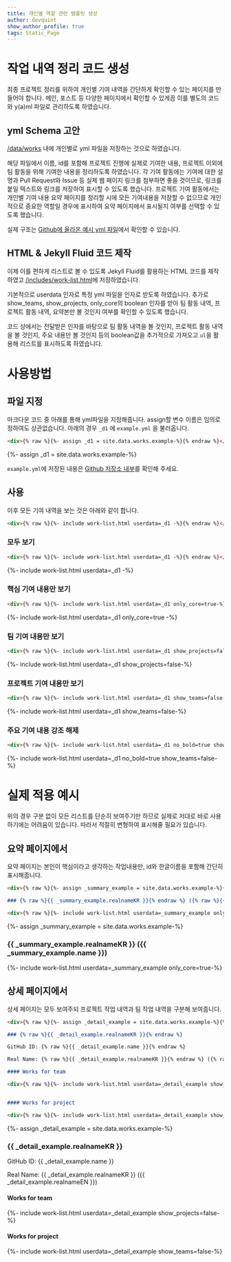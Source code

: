 ```yaml
---
title: 개인별 역할 관련 템플릿 생성
author: devquint
show_author_profile: true
tags: Static_Page
---
```


# 작업 내역 정리 코드 생성

최종 프로젝트 정리를 위하여 개인별 기여 내역을 간단하게 확인할 수 있는 페이지를 만들어야 합니다.
메인, 포스트 등 다양한 페이지에서 확인할 수 있게끔 이를 별도의 코드와 y(a)ml 파일로 관리하도록 하였습니다.

## yml Schema 고안

[/data/works](https://github.com/20-1-SKKU-OSS/2020-1-OSS-2/tree/master/docs/_data/works) 내에 개인별로 yml 파일을 저장하는 것으로 하였습니다.

해당 파일에서 이름, id를 포함해 프로젝트 진행에 실제로 기여한 내용, 프로젝트 이외에 팀 활동을 위해 기여한 내용을 정리하도록 하였습니다. 
각 기여 활동에는 기여에 대한 설명과 Pull Request와 Issue 등 실제 웹 페이지 링크를 첨부하면 좋을 것이므로, 링크를 붙일 텍스트와 링크를 저장하여 표시할 수 있도록 했습니다. 
프로젝트 기여 활동에서는 개인별 기여 내용 요약 페이지를 정리할 시에 모든 기여내용을 저장할 수 없으므로 개인적으로 중요한 역할일 경우에 표시하여 요약 페이지에서 표시될지 여부를 선택할 수 있도록 했습니다.


실제 구조는 [Github에 올라온 예시 yml 파일](https://github.com/20-1-SKKU-OSS/2020-1-OSS-2/blob/master/docs/_data/works/example.yml)에서 확인할 수 있습니다.

## HTML & Jekyll Fluid 코드 제작

이제 이를 편하게 리스트로 볼 수 있도록 Jekyll Fluid를 활용하는 HTML 코드를 제작하였고 [/includes/work-list.html](https://github.com/20-1-SKKU-OSS/2020-1-OSS-2/blob/master/docs/_includes/work-list.html)에 저장하였습니다. 

기본적으로 userdata 인자로 특정 yml 파일을 인자로 받도록 하였습니다.
추가로 show_teams, show_projects, only_core의 boolean 인자를 받아 팀 활동 내역, 프로젝트 활동 내역, 요약본만 볼 것인지 여부를 확인할 수 있도록 했습니다.

코드 상에서는 전달받은 인자를 바탕으로 팀 활동 내역을 볼 것인지, 프로젝트 활동 내역을 볼 것인지, 주요 내용만 볼 것인지 등의 boolean값을 추가적으로 가져오고 `ul`을 활용해 리스트를 표시하도록 하였습니다.


# 사용방법

## 파일 지정

마크다운 코드 중 아래를 통해 yml파일을 지정해줍니다. assign할 변수 이름은 임의로 정하여도 상관없습니다.
아래의 경우 `_d1` 에 `example.yml` 을 불러옵니다.
```markdown 
<div>{% raw %}{%- assign _d1 = site.data.works.example-%}{% endraw %}</div>
```
<div>{%- assign _d1 = site.data.works.example-%}</div>

`example.yml`에 저장된 내용은 [Github 저장소 내부](https://github.com/20-1-SKKU-OSS/2020-1-OSS-2/blob/master/docs/_data/works/example.yml)를 확인해 주세요.


## 사용

이후 모든 기여 내역을 보는 것은 아래와 같이 합니다.
```markdown 
<div>{% raw %}{%- include work-list.html userdata=_d1 -%}{% endraw %}</div>
```


### 모두 보기

```markdown 
<div>{% raw %}{%- include work-list.html userdata=_d1 -%}{% endraw %}</div>
```

<div>{%- include work-list.html userdata=_d1 -%}</div>


### 핵심 기여 내용만 보기

```markdown 
<div>{% raw %}{%- include work-list.html userdata=_d1 only_core=true-%}{% endraw %}</div>
```

<div>{%- include work-list.html userdata=_d1 only_core=true -%}</div>


### 팀 기여 내용만 보기

```markdown 
<div>{% raw %}{%- include work-list.html userdata=_d1 show_projects=false-%}{% endraw %}</div>
```

<div>{%- include work-list.html userdata=_d1 show_projects=false-%}</div>


### 프로젝트 기여 내용만 보기

```markdown 
<div>{% raw %}{%- include work-list.html userdata=_d1 show_teams=false-%}{% endraw %}</div>
```

<div>{%- include work-list.html userdata=_d1 show_teams=false-%}</div>

### 주요 기여 내용 강조 해제

```markdown 
<div>{% raw %}{%- include work-list.html userdata=_d1 no_bold=true show_teams=false-%}{% endraw %}</div>
```

<div>{%- include work-list.html userdata=_d1 no_bold=true show_teams=false-%}</div>


# 실제 적용 예시

위의 경우 구분 없이 모든 리스트를 단순히 보여주기만 하므로 실제로 저대로 바로 사용하기에는 어려움이 있습니다.
따라서 적절히 변형하여 표시해줄 필요가 있습니다.

## 요약 페이지에서

요약 페이지는 본인이 핵심이라고 생각하는 작업내용만, id와 한글이름을 포함해 간단히 표시해줍니다.

```markdown 
<div>{% raw %}{%- assign _summary_example = site.data.works.example-%}{% endraw %}</div>

### {% raw %}{{ _summary_example.realnameKR }}{% endraw %} ({% raw %}{{ _summary_example.name }}{% endraw %})

<div>{% raw %}{%- include work-list.html userdata=_summary_example only_core=true-%}{% endraw %}</div>
```

<div>{%- assign _summary_example = site.data.works.example-%}</div>

### {{ _summary_example.realnameKR }} ({{ _summary_example.name }})

<div>{%- include work-list.html userdata=_summary_example only_core=true-%}</div>


## 상세 페이지에서

상세 페이지는 모두 보여주되 프로젝트 작업 내역과 팀 작업 내역을 구분해 보여줍니다.

```markdown 
<div>{% raw %}{%- assign _detail_example = site.data.works.example-%}{% endraw %}</div>

### {% raw %}{{ _detail_example.realnameKR }}{% endraw %}

GitHub ID: {% raw %}{{ _detail_example.name }}{% endraw %}

Real Name: {% raw %}{{ _detail_example.realnameKR }}{% endraw %} ({% raw %}{{ _detail_example.realnameEN }}{% endraw %})

#### Works for team

<div>{% raw %}{%- include work-list.html userdata=_detail_example show_projects=false-%}{% endraw %}</div>


#### Works for project

<div>{% raw %}{%- include work-list.html userdata=_detail_example show_teams=false-%}{% endraw %}</div>
```

<div>{%- assign _detail_example = site.data.works.example-%}</div>

### {{ _detail_example.realnameKR }}

GitHub ID: {{ _detail_example.name }}

Real Name: {{ _detail_example.realnameKR }} ({{ _detail_example.realnameEN }})

#### Works for team

<div>{%- include work-list.html userdata=_detail_example show_projects=false-%}</div>


#### Works for project

<div>{%- include work-list.html userdata=_detail_example show_teams=false-%}</div>